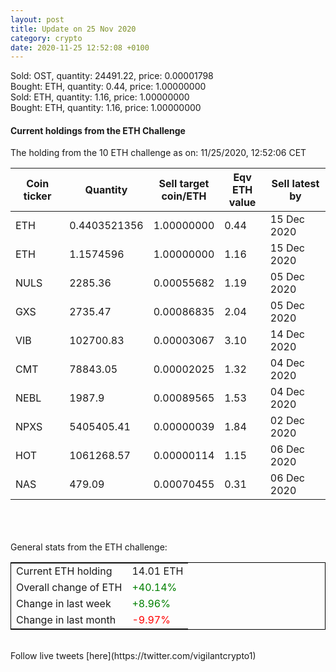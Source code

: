 ```yaml
---
layout: post
title: Update on 25 Nov 2020
category: crypto
date: 2020-11-25 12:52:08 +0100
---
```

<!-- Global site tag (gtag.js) - Google Analytics -->
<script async src="https://www.googletagmanager.com/gtag/js?id=UA-103831149-5"></script>
<script>
  window.dataLayer = window.dataLayer || [];
  function gtag(){dataLayer.push(arguments);}
  gtag('js', new Date());

  gtag('config', 'UA-103831149-5');
</script>
Sold: OST, quantity:     24491.22, price:   0.00001798<br>Bought: ETH, quantity:         0.44, price:   1.00000000<br>Sold: ETH, quantity:         1.16, price:   1.00000000<br>Bought: ETH, quantity:         1.16, price:   1.00000000<br>

#### Current holdings from the ETH Challenge

The holding from the 10 ETH challenge as on: 11/25/2020, 12:52:06 CET

|Coin ticker|Quantity|Sell target<br>coin/ETH|Eqv ETH<br>value|Sell latest by|
|-----------|--------|-----------|-----------|--------------|
ETH|0.4403521356|  1.00000000|0.44|15 Dec 2020|
ETH|1.1574596|  1.00000000|1.16|15 Dec 2020|
NULS|2285.36|  0.00055682|1.19|05 Dec 2020|
GXS|2735.47|  0.00086835|2.04|05 Dec 2020|
VIB|102700.83|  0.00003067|3.10|14 Dec 2020|
CMT|78843.05|  0.00002025|1.32|04 Dec 2020|
NEBL|1987.9|  0.00089565|1.53|04 Dec 2020|
NPXS|5405405.41|  0.00000039|1.84|02 Dec 2020|
HOT|1061268.57|  0.00000114|1.15|06 Dec 2020|
NAS|479.09|  0.00070455|0.31|06 Dec 2020|

<br>
<br>
<br>
General stats from the ETH challenge:

<table style="border:1px solid black;margin-left:auto;margin-right:auto;">
	<tbody>
	<tr>
		<td>Current ETH holding</td>
		<td>     14.01 ETH</td>
	</tr>
	<tr>
		<td>Overall change of ETH</td>
		<td><font color="green">+40.14%</font></td>
	</tr>
	<tr>
		<td>Change in last week</td>
		<td><font color="green">+8.96%</font></td>
	</tr>
	<tr>
		<td>Change in last month</td>
		<td><font color="red">-9.97%</font></td>
	</tr>
	</tbody>
</table>

<br>
Follow live tweets [here](https://twitter.com/vigilantcrypto1)
<br>
<br>